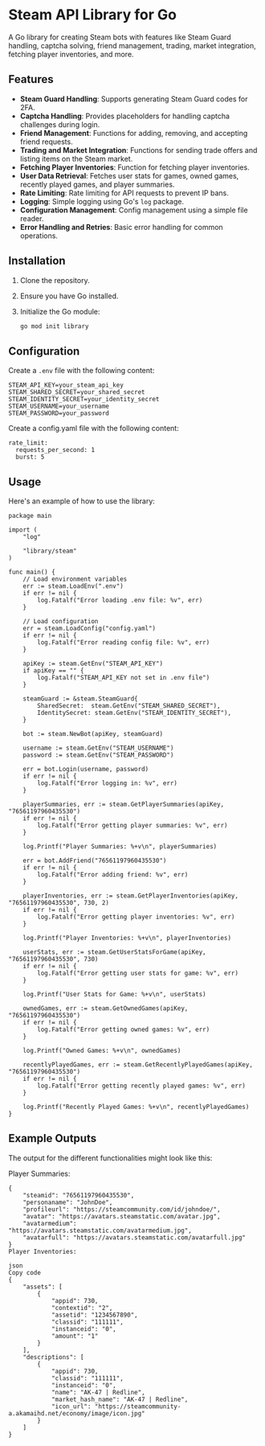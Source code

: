 # Steam API Library for Go

A Go library for creating Steam bots with features like Steam Guard handling, captcha solving, friend management, trading, market integration, fetching player inventories, and more.

## Features

- **Steam Guard Handling**: Supports generating Steam Guard codes for 2FA.
- **Captcha Handling**: Provides placeholders for handling captcha challenges during login.
- **Friend Management**: Functions for adding, removing, and accepting friend requests.
- **Trading and Market Integration**: Functions for sending trade offers and listing items on the Steam market.
- **Fetching Player Inventories**: Function for fetching player inventories.
- **User Data Retrieval**: Fetches user stats for games, owned games, recently played games, and player summaries.
- **Rate Limiting**: Rate limiting for API requests to prevent IP bans.
- **Logging**: Simple logging using Go's `log` package.
- **Configuration Management**: Config management using a simple file reader.
- **Error Handling and Retries**: Basic error handling for common operations.

## Installation

1. Clone the repository.
2. Ensure you have Go installed.
3. Initialize the Go module:

    ```sh
    go mod init library
    ```

## Configuration

Create a `.env` file with the following content:

```env
STEAM_API_KEY=your_steam_api_key
STEAM_SHARED_SECRET=your_shared_secret
STEAM_IDENTITY_SECRET=your_identity_secret
STEAM_USERNAME=your_username
STEAM_PASSWORD=your_password
```

Create a config.yaml file with the following content:

```
rate_limit:
  requests_per_second: 1
  burst: 5
```

## Usage

Here's an example of how to use the library:
```
package main

import (
    "log"

    "library/steam"
)

func main() {
    // Load environment variables
    err := steam.LoadEnv(".env")
    if err != nil {
        log.Fatalf("Error loading .env file: %v", err)
    }

    // Load configuration
    err = steam.LoadConfig("config.yaml")
    if err != nil {
        log.Fatalf("Error reading config file: %v", err)
    }

    apiKey := steam.GetEnv("STEAM_API_KEY")
    if apiKey == "" {
        log.Fatalf("STEAM_API_KEY not set in .env file")
    }

    steamGuard := &steam.SteamGuard{
        SharedSecret:  steam.GetEnv("STEAM_SHARED_SECRET"),
        IdentitySecret: steam.GetEnv("STEAM_IDENTITY_SECRET"),
    }

    bot := steam.NewBot(apiKey, steamGuard)

    username := steam.GetEnv("STEAM_USERNAME")
    password := steam.GetEnv("STEAM_PASSWORD")

    err = bot.Login(username, password)
    if err != nil {
        log.Fatalf("Error logging in: %v", err)
    }

    playerSummaries, err := steam.GetPlayerSummaries(apiKey, "76561197960435530")
    if err != nil {
        log.Fatalf("Error getting player summaries: %v", err)
    }

    log.Printf("Player Summaries: %+v\n", playerSummaries)

    err = bot.AddFriend("76561197960435530")
    if err != nil {
        log.Fatalf("Error adding friend: %v", err)
    }

    playerInventories, err := steam.GetPlayerInventories(apiKey, "76561197960435530", 730, 2)
    if err != nil {
        log.Fatalf("Error getting player inventories: %v", err)
    }

    log.Printf("Player Inventories: %+v\n", playerInventories)

    userStats, err := steam.GetUserStatsForGame(apiKey, "76561197960435530", 730)
    if err != nil {
        log.Fatalf("Error getting user stats for game: %v", err)
    }

    log.Printf("User Stats for Game: %+v\n", userStats)

    ownedGames, err := steam.GetOwnedGames(apiKey, "76561197960435530")
    if err != nil {
        log.Fatalf("Error getting owned games: %v", err)
    }

    log.Printf("Owned Games: %+v\n", ownedGames)

    recentlyPlayedGames, err := steam.GetRecentlyPlayedGames(apiKey, "76561197960435530")
    if err != nil {
        log.Fatalf("Error getting recently played games: %v", err)
    }

    log.Printf("Recently Played Games: %+v\n", recentlyPlayedGames)
}
```

## Example Outputs
The output for the different functionalities might look like this:

Player Summaries:
```
{
    "steamid": "76561197960435530",
    "personaname": "JohnDoe",
    "profileurl": "https://steamcommunity.com/id/johndoe/",
    "avatar": "https://avatars.steamstatic.com/avatar.jpg",
    "avatarmedium": "https://avatars.steamstatic.com/avatarmedium.jpg",
    "avatarfull": "https://avatars.steamstatic.com/avatarfull.jpg"
}
Player Inventories:

json
Copy code
{
    "assets": [
        {
            "appid": 730,
            "contextid": "2",
            "assetid": "1234567890",
            "classid": "111111",
            "instanceid": "0",
            "amount": "1"
        }
    ],
    "descriptions": [
        {
            "appid": 730,
            "classid": "111111",
            "instanceid": "0",
            "name": "AK-47 | Redline",
            "market_hash_name": "AK-47 | Redline",
            "icon_url": "https://steamcommunity-a.akamaihd.net/economy/image/icon.jpg"
        }
    ]
}
```
